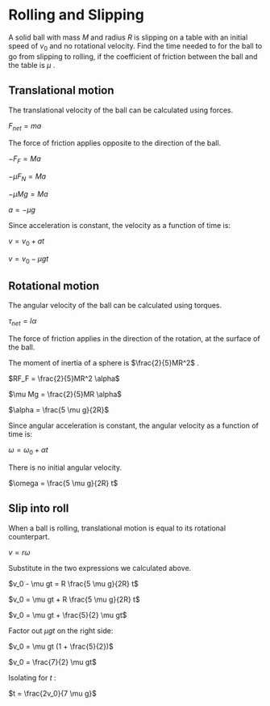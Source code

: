 # Rolling and Slipping

A solid ball with mass $M$ and radius $R$ is slipping on a table
with an initial speed of $v_0$ and no rotational velocity.
Find the time needed to for the ball to go from slipping to rolling,
if the coefficient of friction between the ball and the table is $\mu$ .

## Translational motion

The translational velocity of the ball can be calculated using forces.

$F_{net} = ma$

The force of friction applies opposite to the direction of the ball.

$-F_F = Ma$

$-\mu F_N = Ma$

$-\mu Mg = Ma$

$a = -\mu g$

Since acceleration is constant, the velocity as a function of time is:

$v = v_0 + at$

$v = v_0 - \mu gt$

## Rotational motion

The angular velocity of the ball can be calculated using torques.

$\tau_{net} = I \alpha$

The force of friction applies in the direction of the rotation, at the surface of the ball.

The moment of inertia of a sphere is $\frac{2}{5}MR^2$ .

$RF_F = \frac{2}{5}MR^2 \alpha$

$\mu Mg = \frac{2}{5}MR \alpha$

$\alpha = \frac{5 \mu g}{2R}$

Since angular acceleration is constant, the angular velocity as a function of time is:

$\omega = \omega_0 + \alpha t$

There is no initial angular velocity.

$\omega = \frac{5 \mu g}{2R} t$

## Slip into roll

When a ball is rolling, translational motion is equal to its rotational counterpart.

$v = r \omega$

Substitute in the two expressions we calculated above.

$v_0 - \mu gt = R \frac{5 \mu g}{2R} t$

$v_0 = \mu gt + R \frac{5 \mu g}{2R} t$

$v_0 = \mu gt + \frac{5}{2} \mu gt$

Factor out $\mu gt$ on the right side:

$v_0 = \mu gt (1 + \frac{5}{2})$

$v_0 = \frac{7}{2} \mu gt$

Isolating for $t$ :

$t = \frac{2v_0}{7 \mu g}$
